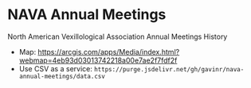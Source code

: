 # NAVA Annual Meetings

North American Vexillological Association Annual Meetings History

- Map: https://arcgis.com/apps/Media/index.html?webmap=4eb93d03013742218a00e7ae2f7fdf2f
- Use CSV as a service: `https://purge.jsdelivr.net/gh/gavinr/nava-annual-meetings/data.csv`
